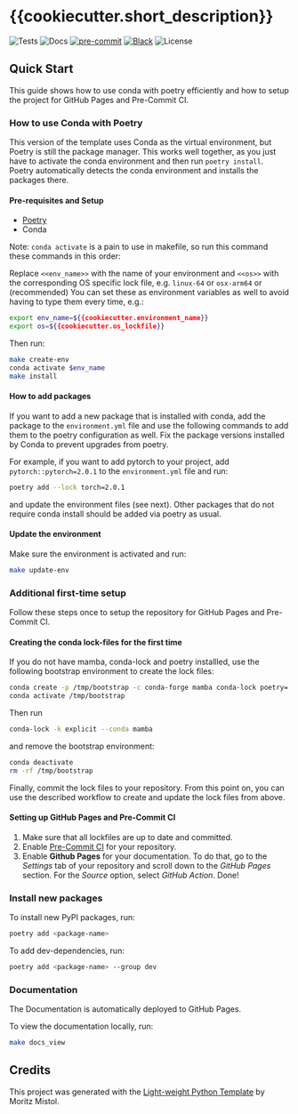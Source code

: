 # {{cookiecutter.short_description}}

![Tests](https://img.shields.io/github/actions/workflow/status/MoritzM00/python-template-demo/test.yaml?style=flat-square&label=Tests)
![Docs](https://img.shields.io/github/actions/workflow/status/MoritzM00/python-template-demo/deploy_docs.yaml?style=flat-square&label=Docs)
[![pre-commit](https://img.shields.io/badge/pre--commit-enabled-brightgreen?logo=pre-commit&logoColor=white&style=flat-square)][pre-commit]
[![Black](https://img.shields.io/static/v1?label=code%20style&message=black&color=black&style=flat-square)][black]
![License](https://img.shields.io/github/license/MoritzM00/python-template-demo?style=flat-square)

[pre-commit]: https://github.com/pre-commit/pre-commit
[black]: https://github.com/psf/black

## Quick Start

This guide shows how to use conda with poetry efficiently and how to setup the project for GitHub Pages and Pre-Commit CI.

### How to use Conda with Poetry

This version of the template uses Conda as the virtual environment, but Poetry is still the package manager. This works well together, as you just have to activate the conda environment and then run `poetry install`. Poetry automatically detects the conda environment and installs the packages there.

#### Pre-requisites and Setup

- [Poetry](https://python-poetry.org/docs/#installation)
- Conda

Note: `conda activate` is a pain to use in makefile, so run this command these commands in this order:

Replace `<<env_name>>` with the name of your environment and `<<os>>` with the corresponding OS specific lock file, e.g. `linux-64` or `osx-arm64` or
(recommended)
You can set these as environment variables as well to avoid having to type them every time, e.g.:

```bash
export env_name=${{cookiecutter.environment_name}}
export os=${{cookiecutter.os_lockfile}}
```

Then run:

```bash
make create-env
conda activate $env_name
make install
```

#### How to add packages

If you want to add a new package that is installed with conda, add the package to the `environment.yml` file and use the following commands to add them to the poetry configuration as well. Fix the package versions installed by Conda to prevent upgrades from poetry.

For example, if you want to add pytorch to your project, add `pytorch::pytorch=2.0.1` to the `environment.yml` file and run:

```bash
poetry add --lock torch=2.0.1
```

and update the environment files (see next).
Other packages that do not require conda install should be added via poetry as usual.

#### Update the environment

Make sure the environment is activated and run:

```bash
make update-env
```

### Additional first-time setup

Follow these steps once to setup the repository for GitHub Pages and Pre-Commit CI.

#### Creating the conda lock-files for the first time

If you do not have mamba, conda-lock and poetry installled, use the following bootstrap environment to create the lock files:

```bash
conda create -p /tmp/bootstrap -c conda-forge mamba conda-lock poetry='1.*'
conda activate /tmp/bootstrap
```

Then run

```bash
conda-lock -k explicit --conda mamba
```

and remove the bootstrap environment:

```bash
conda deactivate
rm -rf /tmp/bootstrap
```

Finally, commit the lock files to your repository.
From this point on, you can use the described workflow to create and update the lock files from above.

#### Setting up GitHub Pages and Pre-Commit CI

1. Make sure that all lockfiles are up to date and committed.
2. Enable [Pre-Commit CI](https://pre-commit.ci/) for your repository.
3. Enable **Github Pages** for your documentation.
   To do that, go to the _Settings_ tab of your repository and scroll down to the _GitHub Pages_ section.
   For the _Source_ option, select _GitHub Action_. Done!

### Install new packages

To install new PyPI packages, run:

```bash
poetry add <package-name>
```

To add dev-dependencies, run:

```bash
poetry add <package-name> --group dev
```

### Documentation

The Documentation is automatically deployed to GitHub Pages.

To view the documentation locally, run:

```bash
make docs_view
```

## Credits

This project was generated with the [Light-weight Python Template](https://github.com/MoritzM00/python-template) by Moritz Mistol.
